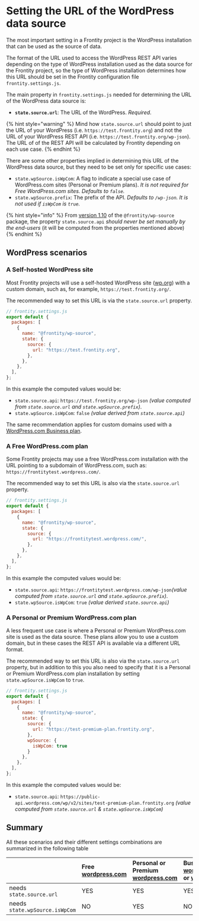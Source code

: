 # Setting the URL of the WordPress data source

The most important setting in a Frontity project is the WordPress installation that can be used as the source of data.

The format of the URL used to access the WordPress REST API varies depending on the type of WordPress installation used as the data source for the Frontity project, so the type of WordPress installation determines how this URL should be set in the Frontity configuration file `frontity.settings.js`.

The main property in `frontity.settings.js` needed for determining the URL of the WordPress data source is:

* **`state.source.url`**:  The URL of the WordPress. _Required_.

{% hint style="warning" %}
Mind how `state.source.url` should point to just the URL of your WordPress (i.e. `https://test.frontity.org`) and not the URL of your WordPress REST API (i.e. `https://test.frontity.org/wp-json`). The URL of of the REST API will be calculated by Frontity depending on each use case.
{% endhint %}


There are some other properties implied in determining this URL of the WordPress data source, but they need to be set only for specific use cases:

* `state.wpSource.isWpCom`:  A flag to indicate a special use case of WordPress.com sites \(Personal or Premium plans\). _It is not required for Free WordPress.com sites. Defaults to `false`._
* `state.wpSource.prefix`: The prefix of the API. _Defaults to `/wp-json`. It is not used if `isWpCom` is `true`._

{% hint style="info" %}
From [version 1.10](https://github.com/frontity/frontity/blob/dev/packages/wp-source/CHANGELOG.md#1100) of the `@frontity/wp-source` package, the property `state.source.api` _should never be set manually by the end-users_ \(it will be computed from the properties mentioned above\)
{% endhint %}

## WordPress scenarios

### A Self-hosted WordPress site

Most Frontity projects will use a self-hosted WordPress site \([wp.org](http://wp.org/)\) with a custom domain, such as, for example, `https://test.frontity.org/`.

The recommended way to set this URL is via the `state.source.url` property.

```javascript
// frontity.settings.js
export default {
  packages: [
    {
      name: "@frontity/wp-source",
      state: {
        source: {
          url: "https://test.frontity.org",
        },
      },
    },
  ],
};
```

In this example the computed values would be:

* `state.source.api`:  `https://test.frontity.org/wp-json` _\(value computed from `state.source.url` and `state.wpSource.prefix`\)_.
* `state.wpSource.isWpCom`: `false` _\(value derived from `state.source.api`\)_

The same recommendation applies for custom domains used with a [WordPress.com Business plan](https://wordpress.com/support/business-plan/).

### A Free WordPress.com plan

Some Frontity projects may use a free WordPress.com installation with the URL pointing to a subdomain of WordPress.com, such as: `https://frontitytest.wordpress.com/`.

The recommended way to set this URL is also via the `state.source.url` property.

```javascript
// frontity.settings.js
export default {
  packages: [
    {
      name: "@frontity/wp-source",
      state: {
        source: {
          url: "https://frontitytest.wordpress.com/",
        },
      },
    },
  ],
};
```

In this example the computed values would be:

* `state.source.api`:  `https://frontitytest.wordpress.com/wp-json`_\(value computed from `state.source.url` and `state.wpSource.prefix`\)_.
* `state.wpSource.isWpCom`: `true` _\(value derived `state.source.api`\)_

### A Personal or Premium WordPress.com plan

A less frequent use case is where a Personal or Premium WordPress.com site is used as the data source. These plans allow you to use a custom domain, but in these cases the REST API is available via a different URL format.

The recommended way to set this URL is also via the `state.source.url` property, but in addition to this you also need to specify that it is a Personal or Premium WordPress.com plan installation by setting `state.wpSource.isWpCom` to `true`.

```javascript
// frontity.settings.js
export default {
  packages: [
    {
      name: "@frontity/wp-source",
      state: {
        source: {
          url: "https://test-premium-plan.frontity.org",
        },
        wpSource: {
          isWpCom: true
        } 
      },
    },
  ],
};
```

In this example the computed values would be:

* `state.source.api`: `https://public-api.wordpress.com/wp/v2/sites/test-premium-plan.frontity.org` _\(value computed from `state.source.url` & `state.wpSource.isWpCom`\)_

## Summary

All these scenarios and their different settings combinations are summarized in the following table

|  | Free [wordpress.com](http://wordpress.com) | Personal or Premium [wordpress.com](http://wordpress.com) | Business [wordpress.com](http://wordpress.com) or [wp.org](http://wp.org) |
| :--- | :--- | :--- | :--- |
| needs `state.source.url` | YES | YES | YES |
| needs `state.wpSource.isWpCom` | NO | YES | NO |

